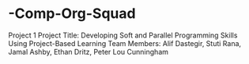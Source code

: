 # -Comp-Org-Squad
Project 1
Project Title: Developing Soft and Parallel Programming Skills Using Project-Based Learning
Team Members: Alif Dastegir, Stuti Rana, Jamal Ashby, Ethan Dritz, Peter Lou Cunningham
